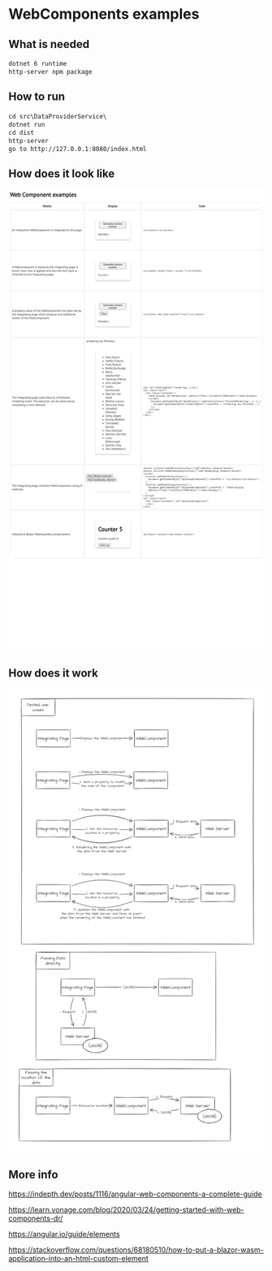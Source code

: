 # WebComponents examples

## What is needed
```
dotnet 6 runtime
http-server npm package
```

## How to run
```
cd src\DataProviderService\
dotnet run
cd dist
http-server
go to http://127.0.0.1:8080/index.html
```

## How does it look like
![Alt text](./img/WebCapture.jpeg "web-capture")

## How does it work
![Alt text](./img/Use-cases.png "use-cases")

## More info
https://indepth.dev/posts/1116/angular-web-components-a-complete-guide

https://learn.vonage.com/blog/2020/03/24/getting-started-with-web-components-dr/

https://angular.io/guide/elements

https://stackoverflow.com/questions/68180510/how-to-put-a-blazor-wasm-application-into-an-html-custom-element
